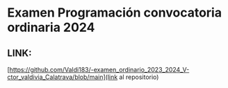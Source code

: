 # Examen Programación convocatoria ordinaria 2024


## LINK:
[https://github.com/Valdi183/-examen_ordinario_2023_2024_V-ctor_valdivia_Calatrava/blob/main](link al repositorio)

